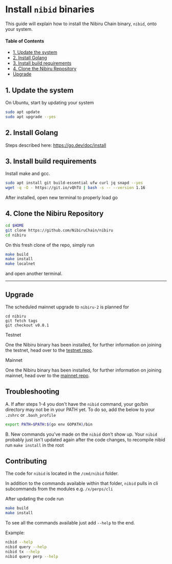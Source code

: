 # Install `nibid` binaries          <!-- omit in toc -->

This guide will explain how to install the Nibiru Chain binary, `nibid`, onto your system.

#### Table of Contents
- [1. Update the system](#1-update-the-system)
- [2. Install Golang](#2-install-golang)
- [3. Install build requirements](#3-install-build-requirements)
- [4. Clone the Nibiru Repository](#4-clone-the-nibiru-repository)
- [Upgrade](#upgrade)


## 1. Update the system

On Ubuntu, start by updating your system

```bash
sudo apt update
sudo apt upgrade --yes
```

## 2. Install Golang 

Steps described here: https://go.dev/doc/install

## 3. Install build requirements

Install make and gcc.

```bash
sudo apt install git build-essential ufw curl jq snapd --yes
wget -q -O - https://git.io/vQhTU | bash -s -- --version 1.16
```

After installed, open new terminal to properly load go


## 4. Clone the Nibiru Repository

```sh
cd $HOME
git clone https://github.com/NibiruChain/nibiru
cd nibiru
```

On this fresh clone of the repo, simply run 
```sh
make build 
make install
make localnet
```
and open another terminal.  

---

## Upgrade

The scheduled mainnet upgrade to `nibiru-2` is planned for 

```
cd nibiru
git fetch tags
git checkout v0.0.1
```


 Testnet

One the Nibiru binary has been installed, for further information on joining the testnet, head over to the [testnet repo](https://github.com/NibiruChain/Networks/tree/main/Testnet).

 Mainnet

One the Nibiru binary has been installed, for further information on joining mainnet, head over to the [mainnet repo](https://github.com/NibiruChain/Networks/tree/main/Mainnet).

## Troubleshooting

A. If after steps 1-4 you don't have the `nibid` command, your go/bin directory may not be in your PATH yet. To do so, add the below to your `.zshrc` or `.bash_profile`

```bash
export PATH=$PATH:$(go env GOPATH)/bin
```

B. New commands you've made on the `nibid` don't show up. Your `nibid` probably just isn't updated again after the code changes, to recompile nibid run `make install` in the root

## Contributing

The code for `nibid` is located in the `/cmd/nibid` folder. 

In addition to the commands available within that folder, `nibid` pulls in cli subcommands from the modules e.g. `/x/perps/cli`

After updating the code run

```bash
make build
make install
```

To see all the commands available just add `--help` to the end.

Example:
```bash
nibid --help
nibid query --help
nibid tx --help
nibid query perp --help
```

